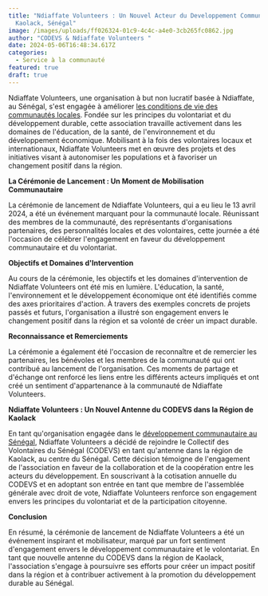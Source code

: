 ```yaml
---
title: "Ndiaffate Volunteers : Un Nouvel Acteur du Developpement Communautaire à
  Kaolack, Sénégal"
image: /images/uploads/ff026324-01c9-4c4c-a4e0-3cb265fc0862.jpg
author: "CODEVS & Ndiaffate Volunteers "
date: 2024-05-06T16:48:34.617Z
categories:
  - Service à la communauté
featured: true
draft: true
---
```

Ndiaffate Volunteers, une organisation à but non lucratif basée à Ndiaffate, au Sénégal, s'est engagée à améliorer [les conditions de vie des communautés locales](https://codevsn.org/categories/service-%C3%A0-la-communaut%C3%A9/). Fondée sur les principes du volontariat et du développement durable, cette association travaille activement dans les domaines de l'éducation, de la santé, de l'environnement et du développement économique. Mobilisant à la fois des volontaires locaux et internationaux, Ndiaffate Volunteers met en œuvre des projets et des initiatives visant à autonomiser les populations et à favoriser un changement positif dans la région.

**La Cérémonie de Lancement : Un Moment de Mobilisation Communautaire**

La cérémonie de lancement de Ndiaffate Volunteers, qui a eu lieu le 13 avril 2024, a été un événement marquant pour la communauté locale. Réunissant des membres de la communauté, des représentants d'organisations partenaires, des personnalités locales et des volontaires, cette journée a été l'occasion de célébrer l'engagement en faveur du développement communautaire et du volontariat.

**Objectifs et Domaines d'Intervention**

Au cours de la cérémonie, les objectifs et les domaines d'intervention de Ndiaffate Volunteers ont été mis en lumière. L'éducation, la santé, l'environnement et le développement économique ont été identifiés comme des axes prioritaires d'action. À travers des exemples concrets de projets passés et futurs, l'organisation a illustré son engagement envers le changement positif dans la région et sa volonté de créer un impact durable.

**Reconnaissance et Remerciements**

La cérémonie a également été l'occasion de reconnaître et de remercier les partenaires, les bénévoles et les membres de la communauté qui ont contribué au lancement de l'organisation. Ces moments de partage et d'échange ont renforcé les liens entre les différents acteurs impliqués et ont créé un sentiment d'appartenance à la communauté de Ndiaffate Volunteers.

**Ndiaffate Volunteers : Un Nouvel Antenne du CODEVS dans la Région de Kaolack**

En tant qu'organisation engagée dans le [développement communautaire au Sénégal](https://codevsn.org/associations/), Ndiaffate Volunteers a décidé de rejoindre le Collectif des Volontaires du Sénégal (CODEVS) en tant qu'antenne dans la région de Kaolack, au centre du Sénégal. Cette décision témoigne de l'engagement de l'association en faveur de la collaboration et de la coopération entre les acteurs du développement. En souscrivant à la cotisation annuelle du CODEVS et en adoptant son entrée en tant que membre de l'assemblée générale avec droit de vote, Ndiaffate Volunteers renforce son engagement envers les principes du volontariat et de la participation citoyenne.

**Conclusion**

En résumé, la cérémonie de lancement de Ndiaffate Volunteers a été un événement inspirant et mobilisateur, marqué par un fort sentiment d'engagement envers le développement communautaire et le volontariat. En tant que nouvelle antenne du CODEVS dans la région de Kaolack, l'association s'engage à poursuivre ses efforts pour créer un impact positif dans la région et à contribuer activement à la promotion du développement durable au Sénégal.